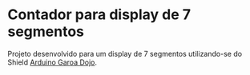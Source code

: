 # Contador para display de 7 segmentos
Projeto desenvolvido para um display de 7 segmentos utilizando-se do Shield [Arduino Garoa Dojo](https://garoa.net.br/wiki/Garoa_Dojo_Shield).
